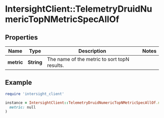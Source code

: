 # IntersightClient::TelemetryDruidNumericTopNMetricSpecAllOf

## Properties

| Name | Type | Description | Notes |
| ---- | ---- | ----------- | ----- |
| **metric** | **String** | The name of the metric to sort topN results. |  |

## Example

```ruby
require 'intersight_client'

instance = IntersightClient::TelemetryDruidNumericTopNMetricSpecAllOf.new(
  metric: null
)
```

